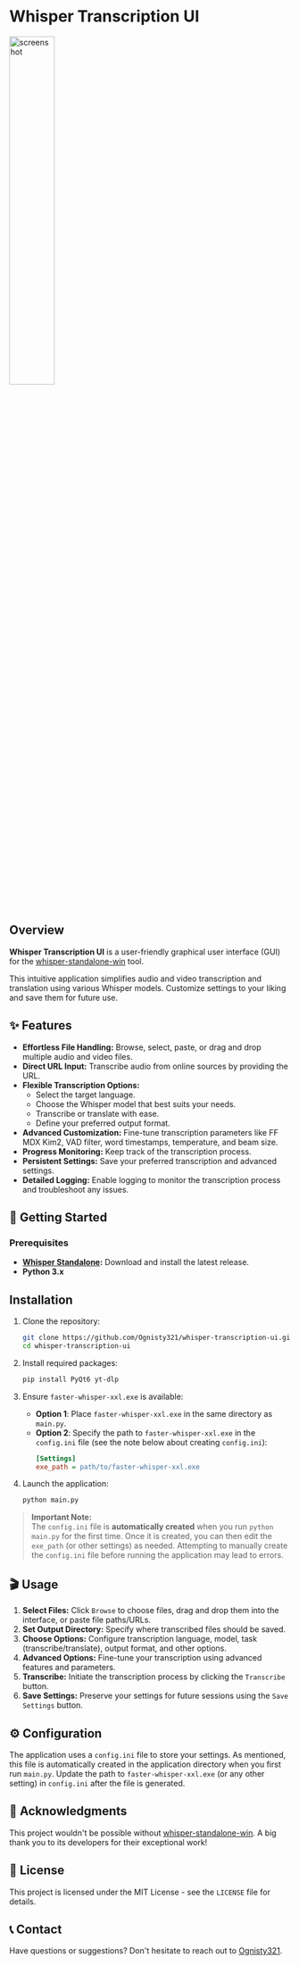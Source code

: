 # Whisper Transcription UI

<img src="https://github.com/user-attachments/assets/646f2b5f-1778-4a2e-8ed5-f8205d155dc8" alt="screenshot" width="40%" height="auto"/>

## Overview

**Whisper Transcription UI** is a user-friendly graphical user interface (GUI) for the [whisper-standalone-win](https://github.com/Purfview/whisper-standalone-win) tool.

This intuitive application simplifies audio and video transcription and translation using various Whisper models. Customize settings to your liking and save them for future use.

## ✨ Features

- **Effortless File Handling:** Browse, select, paste, or drag and drop multiple audio and video files.
- **Direct URL Input:** Transcribe audio from online sources by providing the URL.
- **Flexible Transcription Options:** 
  - Select the target language.
  - Choose the Whisper model that best suits your needs.
  - Transcribe or translate with ease.
  - Define your preferred output format.
- **Advanced Customization:** Fine-tune transcription parameters like FF MDX Kim2, VAD filter, word timestamps, temperature, and beam size.
- **Progress Monitoring:** Keep track of the transcription process.
- **Persistent Settings:** Save your preferred transcription and advanced settings.
- **Detailed Logging:** Enable logging to monitor the transcription process and troubleshoot any issues.

## 🚀 Getting Started

### Prerequisites

- **[Whisper Standalone](https://github.com/Purfview/whisper-standalone-win/releases):** Download and install the latest release.
- **Python 3.x**

## Installation

1. Clone the repository:
   ```bash
   git clone https://github.com/Ognisty321/whisper-transcription-ui.git
   cd whisper-transcription-ui
   ```

2. Install required packages:
   ```bash
   pip install PyQt6 yt-dlp
   ```

3. Ensure `faster-whisper-xxl.exe` is available:
   - **Option 1**: Place `faster-whisper-xxl.exe` in the same directory as `main.py`.
   - **Option 2**: Specify the path to `faster-whisper-xxl.exe` in the `config.ini` file (see the note below about creating `config.ini`):
     ```ini
     [Settings]
     exe_path = path/to/faster-whisper-xxl.exe
     ```

4. Launch the application:
   ```bash
   python main.py
   ```

> **Important Note:**  
> The `config.ini` file is **automatically created** when you run `python main.py` for the first time. Once it is created, you can then edit the `exe_path` (or other settings) as needed. Attempting to manually create the `config.ini` file before running the application may lead to errors.

## 🎬 Usage

1. **Select Files:** Click `Browse` to choose files, drag and drop them into the interface, or paste file paths/URLs.
2. **Set Output Directory:** Specify where transcribed files should be saved.
3. **Choose Options:** Configure transcription language, model, task (transcribe/translate), output format, and other options.
4. **Advanced Options:** Fine-tune your transcription using advanced features and parameters.
5. **Transcribe:** Initiate the transcription process by clicking the `Transcribe` button.
6. **Save Settings:** Preserve your settings for future sessions using the `Save Settings` button.

## ⚙️ Configuration

The application uses a `config.ini` file to store your settings. As mentioned, this file is automatically created in the application directory when you first run `main.py`. Update the path to `faster-whisper-xxl.exe` (or any other setting) in `config.ini` after the file is generated.

## 🙏 Acknowledgments

This project wouldn't be possible without [whisper-standalone-win](https://github.com/Purfview/whisper-standalone-win). A big thank you to its developers for their exceptional work!

## 📄 License

This project is licensed under the MIT License - see the `LICENSE` file for details.

## 📞 Contact

Have questions or suggestions? Don't hesitate to reach out to [Ognisty321](https://github.com/Ognisty321).
